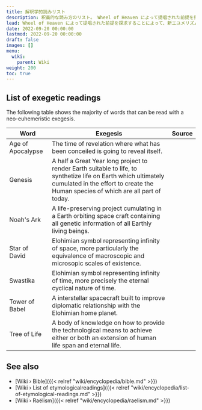 ```yaml
---
title: 解釈学的読みリスト
description: 釈義的な読み方のリスト。 Wheel of Heaven によって提唱された前提を探求することによって、新エユメリズム的な解釈で読み取ることができる宗教的、神話的、または伝統的な概念が数多く存在します。このリストは、これらの概念の大部分をカタログ化するものです。
lead: Wheel of Heaven によって提唱された前提を探求することによって、新エユメリズム的な解釈で読み取ることができる宗教的、神話的、または伝統的な概念が数多く存在します。このリストは、これらの概念の大部分をカタログ化するものです。
date: 2022-09-20 00:00:00
lastmod: 2022-09-20 00:00:00
draft: false
images: []
menu:
  wiki:
    parent: Wiki
weight: 200
toc: true
---
```


## List of exegetic readings

The following table shows the majority of words that can be read with a neo-euhemeristic exegesis.

| Word                  | Exegesis                                                | Source                                         |
|-----------------------|---------------------------------------------------------|------------------------------------------------|
| Age of Apocalypse     | The time of revelation where what has been conceiled is going to reveal itself. | |
| Genesis               | A half a Great Year long project to render Earth suitable to life, to synthetize life on Earth which ultimately cumulated in the effort to create the Human species of which are all part of today. | |
| Noah's Ark            | A life-preserving project cumulating in a Earth orbiting space craft containing all genetic information of all Earthly living beings. | |
| Star of David         | Elohimian symbol representing infinity of space, more particularly the equivalence of macroscopic and microsopic scales of existence. | |
| Swastika              | Elohimian symbol representing infinity of time, more precisely the eternal cyclical nature of time. | |
| Tower of Babel        | A interstellar spacecraft built to improve diplomatic relationship with the Elohimian home planet. | |
| Tree of Life          | A body of knowledge on how to provide the technological means to achieve either or both an extension of human life span and eternal life. | |

## See also

- [Wiki › Bible]({{< relref "wiki/encyclopedia/bible.md" >}})
- [Wiki › List of etymologicalreadings]({{< relref "wiki/encyclopedia/list-of-etymological-readings.md" >}})
- [Wiki › Raëlism]({{< relref "wiki/encyclopedia/raelism.md" >}})